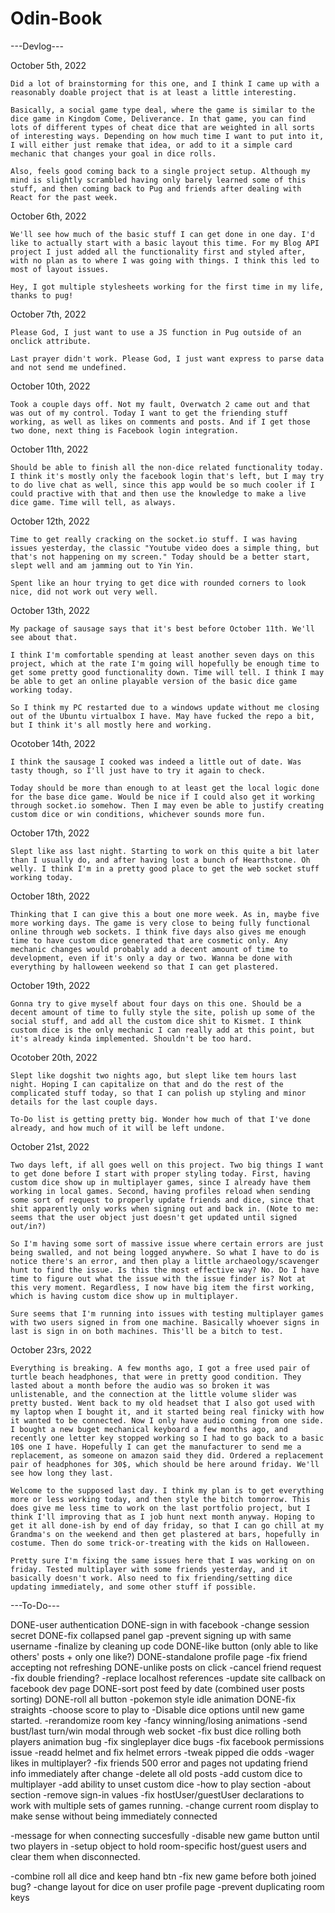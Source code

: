 # Odin-Book

---Devlog---

October 5th, 2022

    Did a lot of brainstorming for this one, and I think I came up with a reasonably doable project that is at least a little interesting. 

    Basically, a social game type deal, where the game is similar to the dice game in Kingdom Come, Deliverance. In that game, you can find lots of different types of cheat dice that are weighted in all sorts of interesting ways. Depending on how much time I want to put into it, I will either just remake that idea, or add to it a simple card mechanic that changes your goal in dice rolls.

    Also, feels good coming back to a single project setup. Although my mind is slightly scrambled having only barely learned some of this stuff, and then coming back to Pug and friends after dealing with React for the past week.

October 6th, 2022

    We'll see how much of the basic stuff I can get done in one day. I'd like to actually start with a basic layout this time. For my Blog API project I just added all the functionality first and styled after, with no plan as to where I was going with things. I think this led to most of layout issues.

    Hey, I got multiple stylesheets working for the first time in my life, thanks to pug!

October 7th, 2022

    Please God, I just want to use a JS function in Pug outside of an onclick attribute. 

    Last prayer didn't work. Please God, I just want express to parse data and not send me undefined.

October 10th, 2022

    Took a couple days off. Not my fault, Overwatch 2 came out and that was out of my control. Today I want to get the friending stuff working, as well as likes on comments and posts. And if I get those two done, next thing is Facebook login integration.

October 11th, 2022

    Should be able to finish all the non-dice related functionality today. I think it's mostly only the facebook login that's left, but I may try to do live chat as well, since this app would be so much cooler if I could practive with that and then use the knowledge to make a live dice game. Time will tell, as always.

October 12th, 2022

    Time to get really cracking on the socket.io stuff. I was having issues yesterday, the classic "Youtube video does a simple thing, but that's not happening on my screen." Today should be a better start, slept well and am jamming out to Yin Yin.

    Spent like an hour trying to get dice with rounded corners to look nice, did not work out very well.

October 13th, 2022

    My package of sausage says that it's best before October 11th. We'll see about that.

    I think I'm comfortable spending at least another seven days on this project, which at the rate I'm going will hopefully be enough time to get some pretty good functionality down. Time will tell. I think I may be able to get an online playable version of the basic dice game working today.

    So I think my PC restarted due to a windows update without me closing out of the Ubuntu virtualbox I have. May have fucked the repo a bit, but I think it's all mostly here and working.

Ocotober 14th, 2022

    I think the sausage I cooked was indeed a little out of date. Was tasty though, so I'll just have to try it again to check.

    Today should be more than enough to at least get the local logic done for the base dice game. Would be nice if I could also get it working through socket.io somehow. Then I may even be able to justify creating custom dice or win conditions, whichever sounds more fun.

October 17th, 2022

    Slept like ass last night. Starting to work on this quite a bit later than I usually do, and after having lost a bunch of Hearthstone. Oh welly. I think I'm in a pretty good place to get the web socket stuff working today.

October 18th, 2022

    Thinking that I can give this a bout one more week. As in, maybe five more working days. The game is very close to being fully functional online through web sockets. I think five days also gives me enough time to have custom dice generated that are cosmetic only. Any mechanic changes would probably add a decent amount of time to development, even if it's only a day or two. Wanna be done with everything by halloween weekend so that I can get plastered.

October 19th, 2022

    Gonna try to give myself about four days on this one. Should be a decent amount of time to fully style the site, polish up some of the social stuff, and add all the custom dice shit to Kismet. I think custom dice is the only mechanic I can really add at this point, but it's already kinda implemented. Shouldn't be too hard.

Ocotober 20th, 2022

    Slept like dogshit two nights ago, but slept like tem hours last night. Hoping I can capitalize on that and do the rest of the complicated stuff today, so that I can polish up styling and minor details for the last couple days.

    To-Do list is getting pretty big. Wonder how much of that I've done already, and how much of it will be left undone.

October 21st, 2022

    Two days left, if all goes well on this project. Two big things I want to get done before I start with proper styling today. First, having custom dice show up in multiplayer games, since I already have them working in local games. Second, having profiles reload when sending some sort of request to properly update friends and dice, since that shit apparently only works when signing out and back in. (Note to me: seems that the user object just doesn't get updated until signed out/in?)

    So I'm having some sort of massive issue where certain errors are just being swalled, and not being logged anywhere. So what I have to do is notice there's an error, and then play a little archaeology/scavenger hunt to find the issue. Is this the most effective way? No. Do I have time to figure out what the issue with the issue finder is? Not at this very moment. Regardless, I now have big item the first working, which is having custom dice show up in multiplayer.

    Sure seems that I'm running into issues with testing multiplayer games with two users signed in from one machine. Basically whoever signs in last is sign in on both machines. This'll be a bitch to test.

October 23rs, 2022

    Everything is breaking. A few months ago, I got a free used pair of turtle beach headphones, that were in pretty good condition. They lasted about a month before the audio was so broken it was unlistenable, and the connection at the little volume slider was pretty busted. Went back to my old headset that I also got used with my laptop when I bought it, and it started being real finicky with how it wanted to be connected. Now I only have audio coming from one side. I bought a new buget mechanical keyboard a few months ago, and recently one letter key stopped working so I had to go back to a basic 10$ one I have. Hopefully I can get the manufacturer to send me a replacement, as someone on amazon said they did. Ordered a replacement pair of headphones for 30$, which should be here around friday. We'll see how long they last.

    Welcome to the supposed last day. I think my plan is to get everything more or less working today, and then style the bitch tomorrow. This does give me less time to work on the last portfolio project, but I think I'll improving that as I job hunt next month anyway. Hoping to get it all done-ish by end of day friday, so that I can go chill at my Grandma's on the weekend and then get plastered at bars, hopefully in costume. Then do some trick-or-treating with the kids on Halloween.

    Pretty sure I'm fixing the same issues here that I was working on on friday. Tested multiplayer with some friends yesterday, and it basically doesn't work. Also need to fix friending/setting dice updating immediately, and some other stuff if possible.


---To-Do---

DONE-user authentication
DONE-sign in with facebook
-change session secret
DONE-fix collapsed panel gap
-prevent signing up with same username
-finalize by cleaning up code
DONE-like button (only able to like others' posts + only one like?)
DONE-standalone profile page
-fix friend accepting not refreshing
DONE-unlike posts on click
-cancel friend request
-fix double friending?
-replace localhost references
-update site callback on facebook dev page
DONE-sort post feed by date (combined user posts sorting)
DONE-roll all button
-pokemon style idle animation
DONE-fix straights
-choose score to play to
-Disable dice options until new game started.
-rerandomize room key
-fancy winning/losing animations
-send bust/last turn/win modal through web socket
-fix bust dice rolling both players animation bug
-fix singleplayer dice bugs
-fix facebook permissions issue
-readd helmet and fix helmet errors
-tweak pipped die odds
-wager likes in multiplayer?
-fix friends 500 error and pages not updating friend info immediately after change
-delete all old posts
-add custom dice to multiplayer
-add ability to unset custom dice
-how to play section
-about section
-remove sign-in values
-fix hostUser/guestUser declarations to work with multiple sets of games running.
-change current room display to make sense without being immediately connected

-message for when connecting succesfully
-disable new game button until two players in
-setup object to hold room-specific host/guest users and clear them when disconnected.

-combine roll all dice and keep hand btn
-fix new game before both joined bug?
-change layout for dice on user profile page
-prevent duplicating room keys